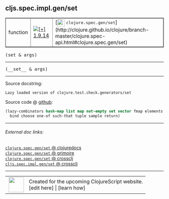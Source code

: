 ## cljs.spec.impl.gen/set



 <table border="1">
<tr>
<td>function</td>
<td><a href="https://github.com/cljsinfo/cljs-api-docs/tree/1.9.14"><img valign="middle" alt="[+] 1.9.14" title="Added in 1.9.14" src="https://img.shields.io/badge/+-1.9.14-lightgrey.svg"></a> </td>
<td>
[<img height="24px" valign="middle" src="http://i.imgur.com/1GjPKvB.png"> <samp>clojure.spec.gen/set</samp>](http://clojure.github.io/clojure/branch-master/clojure.spec-api.html#clojure.spec.gen/set)
</td>
</tr>
</table>

<samp>(set & args)</samp><br>

---

 <samp>
(__set__ & args)<br>
</samp>

---





Source docstring:

```
Lazy loaded version of clojure.test.check.generators/set
```


Source code @ [github]():

```clj
(lazy-combinators hash-map list map not-empty set vector fmap elements
  bind choose one-of such-that tuple sample return)
```

<!--
Repo - tag - source tree - lines:

 <pre>

</pre>

-->

---



###### External doc links:

[`clojure.spec.gen/set` @ clojuredocs](http://clojuredocs.org/clojure.spec.gen/set)<br>
[`clojure.spec.gen/set` @ grimoire](http://conj.io/store/v1/org.clojure/clojure/1.7.0-beta3/clj/clojure.spec.gen/set/)<br>
[`clojure.spec.gen/set` @ crossclj](http://crossclj.info/fun/clojure.spec.gen/set.html)<br>
[`cljs.spec.impl.gen/set` @ crossclj](http://crossclj.info/fun/cljs.spec.impl.gen.cljs/set.html)<br>

---

 <table>
<tr><td>
<img valign="middle" align="right" width="48px" src="http://i.imgur.com/Hi20huC.png">
</td><td>
Created for the upcoming ClojureScript website.<br>
[edit here] | [learn how]
</td></tr></table>

[edit here]:https://github.com/cljsinfo/cljs-api-docs/blob/master/cljsdoc/cljs.spec.impl.gen/set.cljsdoc
[learn how]:https://github.com/cljsinfo/cljs-api-docs/wiki/cljsdoc-files

<!--

This information was too distracting to show to readers, but I'll leave it
commented here since it is helpful to:

- pretty-print the data used to generate this document
- and show how to retrieve that data



The API data for this symbol:

```clj
{:ns "cljs.spec.impl.gen",
 :name "set",
 :signature ["[& args]"],
 :name-encode "set",
 :history [["+" "1.9.14"]],
 :type "function",
 :clj-equiv {:full-name "clojure.spec.gen/set",
             :url "http://clojure.github.io/clojure/branch-master/clojure.spec-api.html#clojure.spec.gen/set"},
 :full-name-encode "cljs.spec.impl.gen/set",
 :source {:code "(lazy-combinators hash-map list map not-empty set vector fmap elements\n  bind choose one-of such-that tuple sample return)",
          :title "Source code",
          :repo "clojurescript",
          :tag "r1.9.14",
          :filename "src/main/cljs/cljs/spec/impl/gen.cljs",
          :lines [69 70],
          :url "https://github.com/clojure/clojurescript/blob/r1.9.14/src/main/cljs/cljs/spec/impl/gen.cljs#L69-L70"},
 :usage ["(set & args)"],
 :full-name "cljs.spec.impl.gen/set",
 :docstring "Lazy loaded version of clojure.test.check.generators/set",
 :cljsdoc-url "https://github.com/cljsinfo/cljs-api-docs/blob/master/cljsdoc/cljs.spec.impl.gen/set.cljsdoc"}

```

Retrieve the API data for this symbol:

```clj
;; from Clojure REPL
(require '[clojure.edn :as edn])
(-> (slurp "https://raw.githubusercontent.com/cljsinfo/cljs-api-docs/catalog/cljs-api.edn")
    (edn/read-string)
    (get-in [:symbols "cljs.spec.impl.gen/set"]))
```

-->
